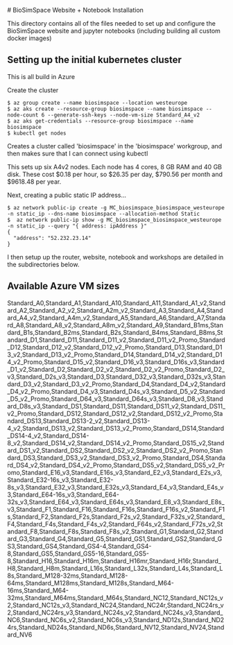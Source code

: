 # BioSimSpace Website + Notebook Installation

This directory contains all of the files needed to set up and configure
the BioSimSpace website and jupyter notebooks (including building all
custom docker images)

## Setting up the initial kubernetes cluster

This is all build in Azure

Create the cluster

```
$ az group create --name biosimspace --location westeurope
$ az aks create --resource-group biosimspace --name biosimspace --node-count 6 --generate-ssh-keys --node-vm-size Standard_A4_v2
$ az aks get-credentials --resource-group biosimspace --name biosimspace
$ kubectl get nodes
```

Creates a cluster called 'biosimspace' in the 'biosimspace' workgroup,
and then makes sure that I can connect using kubectl

This sets up six A4v2 nodes. Each node has 4 cores, 8 GB RAM and 40 GB disk.
These cost $0.18 per hour, so $26.35 per day, $790.56 per month and $9618.48
per year.

Next, creating a public static IP address...

```
$ az network public-ip create -g MC_biosimspace_biosimspace_westeurope -n static_ip --dns-name biosimspace --allocation-method Static
$  az network public-ip show -g MC_biosimspace_biosimspace_westeurope -n static_ip --query "{ address: ipAddress }"
{
  "address": "52.232.23.14"
}
```

I then setup up the router, website, notebook and workshops are detailed
in the subdirectories below.

## Available Azure VM sizes

Standard_A0,Standard_A1,Standard_A10,Standard_A11,Standard_A1_v2,Standard_A2,Standard_A2_v2,Standard_A2m_v2,Standard_A3,Standard_A4,Standard_A4_v2,Standard_A4m_v2,Standard_A5,Standard_A6,Standard_A7,Standard_A8,Standard_A8_v2,Standard_A8m_v2,Standard_A9,Standard_B1ms,Standard_B1s,Standard_B2ms,Standard_B2s,Standard_B4ms,Standard_B8ms,Standard_D1,Standard_D11,Standard_D11_v2,Standard_D11_v2_Promo,Standard_D12,Standard_D12_v2,Standard_D12_v2_Promo,Standard_D13,Standard_D13_v2,Standard_D13_v2_Promo,Standard_D14,Standard_D14_v2,Standard_D14_v2_Promo,Standard_D15_v2,Standard_D16_v3,Standard_D16s_v3,Standard_D1_v2,Standard_D2,Standard_D2_v2,Standard_D2_v2_Promo,Standard_D2_v3,Standard_D2s_v3,Standard_D3,Standard_D32_v3,Standard_D32s_v3,Standard_D3_v2,Standard_D3_v2_Promo,Standard_D4,Standard_D4_v2,Standard_D4_v2_Promo,Standard_D4_v3,Standard_D4s_v3,Standard_D5_v2,Standard_D5_v2_Promo,Standard_D64_v3,Standard_D64s_v3,Standard_D8_v3,Standard_D8s_v3,Standard_DS1,Standard_DS11,Standard_DS11_v2,Standard_DS11_v2_Promo,Standard_DS12,Standard_DS12_v2,Standard_DS12_v2_Promo,Standard_DS13,Standard_DS13-2_v2,Standard_DS13-4_v2,Standard_DS13_v2,Standard_DS13_v2_Promo,Standard_DS14,Standard_DS14-4_v2,Standard_DS14-8_v2,Standard_DS14_v2,Standard_DS14_v2_Promo,Standard_DS15_v2,Standard_DS1_v2,Standard_DS2,Standard_DS2_v2,Standard_DS2_v2_Promo,Standard_DS3,Standard_DS3_v2,Standard_DS3_v2_Promo,Standard_DS4,Standard_DS4_v2,Standard_DS4_v2_Promo,Standard_DS5_v2,Standard_DS5_v2_Promo,Standard_E16_v3,Standard_E16s_v3,Standard_E2_v3,Standard_E2s_v3,Standard_E32-16s_v3,Standard_E32-8s_v3,Standard_E32_v3,Standard_E32s_v3,Standard_E4_v3,Standard_E4s_v3,Standard_E64-16s_v3,Standard_E64-32s_v3,Standard_E64_v3,Standard_E64s_v3,Standard_E8_v3,Standard_E8s_v3,Standard_F1,Standard_F16,Standard_F16s,Standard_F16s_v2,Standard_F1s,Standard_F2,Standard_F2s,Standard_F2s_v2,Standard_F32s_v2,Standard_F4,Standard_F4s,Standard_F4s_v2,Standard_F64s_v2,Standard_F72s_v2,Standard_F8,Standard_F8s,Standard_F8s_v2,Standard_G1,Standard_G2,Standard_G3,Standard_G4,Standard_G5,Standard_GS1,Standard_GS2,Standard_GS3,Standard_GS4,Standard_GS4-4,Standard_GS4-8,Standard_GS5,Standard_GS5-16,Standard_GS5-8,Standard_H16,Standard_H16m,Standard_H16mr,Standard_H16r,Standard_H8,Standard_H8m,Standard_L16s,Standard_L32s,Standard_L4s,Standard_L8s,Standard_M128-32ms,Standard_M128-64ms,Standard_M128ms,Standard_M128s,Standard_M64-16ms,Standard_M64-32ms,Standard_M64ms,Standard_M64s,Standard_NC12,Standard_NC12s_v2,Standard_NC12s_v3,Standard_NC24,Standard_NC24r,Standard_NC24rs_v2,Standard_NC24rs_v3,Standard_NC24s_v2,Standard_NC24s_v3,Standard_NC6,Standard_NC6s_v2,Standard_NC6s_v3,Standard_ND12s,Standard_ND24rs,Standard_ND24s,Standard_ND6s,Standard_NV12,Standard_NV24,Standard_NV6

